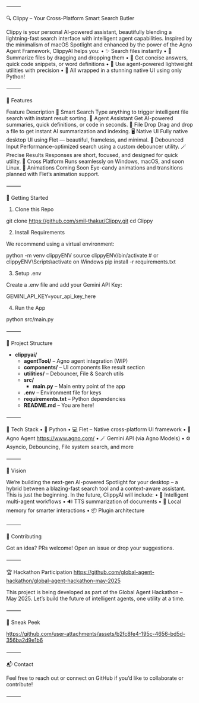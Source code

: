
⸻

🔍 Clippy – Your Cross-Platform Smart Search Butler

Clippy is your personal AI-powered assistant, beautifully blending a lightning-fast search interface with intelligent agent capabilities. Inspired by the minimalism of macOS Spotlight and enhanced by the power of the Agno Agent Framework, ClippyAI helps you:
	•	✨ Search files instantly
	•	📁 Summarize files by dragging and dropping them
	•	💬 Get concise answers, quick code snippets, or word definitions
	•	🤖 Use agent-powered lightweight utilities with precision
	•	🎯 All wrapped in a stunning native UI using only Python!

⸻

🧠 Features

Feature	Description
🔎 Smart Search	Type anything to trigger intelligent file search with instant result sorting.
🧠 Agent Assistant	Get AI-powered summaries, quick definitions, or code in seconds.
📂 File Drop	Drag and drop a file to get instant AI summarization and indexing.
🖥️ Native UI	Fully native desktop UI using Flet — beautiful, frameless, and minimal.
🔁 Debounced Input	Performance-optimized search using a custom debouncer utility.
🪄 Precise Results	Responses are short, focused, and designed for quick utility.
🔌 Cross Platform	Runs seamlessly on Windows, macOS, and soon Linux.
🎨 Animations Coming Soon	Eye-candy animations and transitions planned with Flet’s animation support.



⸻

🚀 Getting Started

1. Clone this Repo

git clone https://github.com/smil-thakur/Clippy.git
cd Clippy

2. Install Requirements

We recommend using a virtual environment:

python -m venv clippyENV
source clippyENV/bin/activate  # or clippyENV\Scripts\activate on Windows
pip install -r requirements.txt

3. Setup .env

Create a .env file and add your Gemini API Key:

GEMINI_API_KEY=your_api_key_here

4. Run the App

python src/main.py



⸻

📁 Project Structure

<ul>
  <li><strong>clippyai/</strong>
    <ul>
      <li><strong>agentTool/</strong> – Agno agent integration (WIP)</li>
      <li><strong>components/</strong> – UI components like result section</li>
      <li><strong>utilities/</strong> – Debouncer, File & Search utils</li>
      <li><strong>src/</strong>
        <ul>
          <li><strong>main.py</strong> – Main entry point of the app</li>
        </ul>
      </li>
      <li><strong>.env</strong> – Environment file for keys</li>
      <li><strong>requirements.txt</strong> – Python dependencies</li>
      <li><strong>README.md</strong> – You are here!</li>
    </ul>
  </li>
</ul>


⸻

🧩 Tech Stack
	•	🐍 Python
	•	💻 Flet – Native cross-platform UI framework
	•	🧠 Agno Agent https://www.agno.com/
	•	🪄 Gemini API (via Agno Models)
	•	⚙️ Asyncio, Debouncing, File system search, and more

⸻

🎯 Vision

We’re building the next-gen AI-powered Spotlight for your desktop – a hybrid between a blazing-fast search tool and a context-aware assistant. This is just the beginning. In the future, ClippyAI will include:
	•	🔄 Intelligent multi-agent workflows
	•	🔊 TTS summarization of documents
	•	🧠 Local memory for smarter interactions
	•	📦 Plugin architecture

⸻

🤝 Contributing

Got an idea? PRs welcome!
Open an issue or drop your suggestions.

⸻

🏆 Hackathon Participation
https://github.com/global-agent-hackathon/global-agent-hackathon-may-2025

This project is being developed as part of the Global Agent Hackathon – May 2025. Let’s build the future of intelligent agents, one utility at a time.

⸻

📸 Sneak Peek



https://github.com/user-attachments/assets/b2fc8fe4-195c-4656-bd5d-356ba2d9e1b6


⸻

📬 Contact

Feel free to reach out or connect on GitHub if you’d like to collaborate or contribute!

⸻
